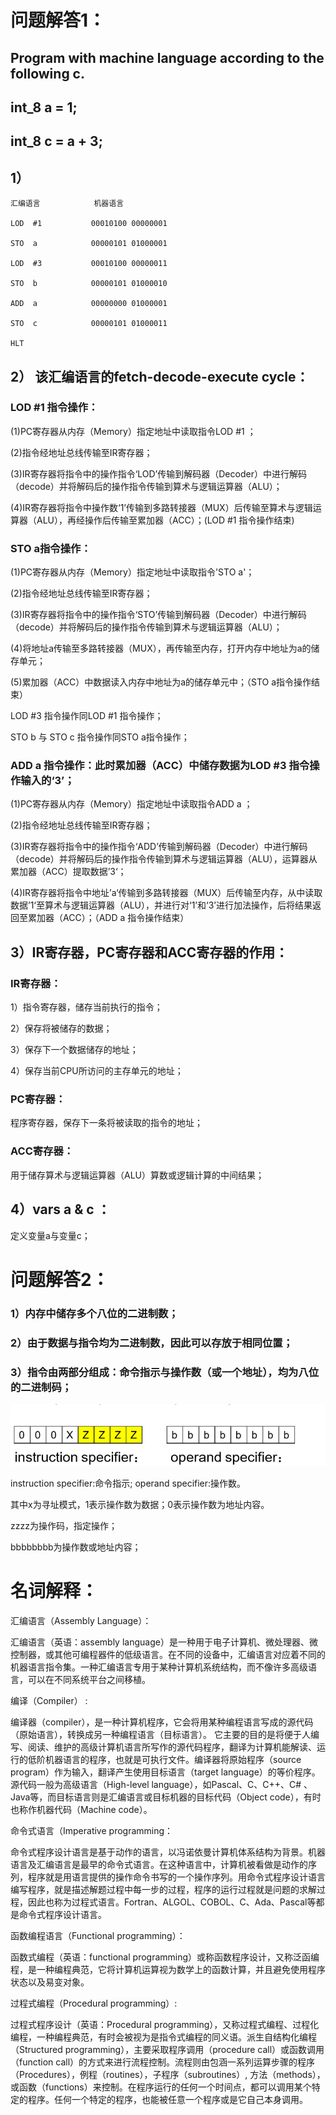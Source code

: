# 问题解答1：
## Program with machine language according to the following c. 

## int_8 a = 1;  

## int_8 c = a + 3;  
## 1）

    汇编语言            机器语言

    LOD  #1           00010100 00000001 

    STO  a            00000101 01000001

    LOD  #3           00010100 00000011

    STO  b            00000101 01000010

    ADD  a            00000000 01000001

    STO  c            00000101 01000011

    HLT               
## 2） 该汇编语言的fetch-decode-execute cycle：

### LOD   #1 指令操作：

(1)PC寄存器从内存（Memory）指定地址中读取指令LOD  #1 ；

(2)指令经地址总线传输至IR寄存器；

(3)IR寄存器将指令中的操作指令‘LOD’传输到解码器（Decoder）中进行解码（decode）并将解码后的操作指令传输到算术与逻辑运算器（ALU）；

(4)IR寄存器将指令中操作数‘1’传输到多路转接器（MUX）后传输至算术与逻辑运算器（ALU），再经操作后传输至累加器（ACC）；(LOD  #1 指令操作结束)

### STO  a指令操作：

(1)PC寄存器从内存（Memory）指定地址中读取指令'STO  a'；

(2)指令经地址总线传输至IR寄存器；

(3)IR寄存器将指令中的操作指令‘STO’传输到解码器（Decoder）中进行解码（decode）并将解码后的操作指令传输到算术与逻辑运算器（ALU）；

(4)将地址a传输至多路转接器（MUX），再传输至内存，打开内存中地址为a的储存单元；

(5)累加器（ACC）中数据读入内存中地址为a的储存单元中；（STO  a指令操作结束）

LOD   #3 指令操作同LOD   #1 指令操作；

STO  b 与 STO  c 指令操作同STO  a指令操作；

### ADD a 指令操作：此时累加器（ACC）中储存数据为LOD  #3 指令操作输入的‘3’；

(1)PC寄存器从内存（Memory）指定地址中读取指令ADD a ；

(2)指令经地址总线传输至IR寄存器；

(3)IR寄存器将指令中的操作指令‘ADD’传输到解码器（Decoder）中进行解码（decode）并将解码后的操作指令传输到算术与逻辑运算器（ALU），运算器从累加器（ACC）提取数据’3‘；

(4)IR寄存器将指令中地址’a‘传输到多路转接器（MUX）后传输至内存，从中读取数据’1‘至算术与逻辑运算器（ALU），并进行对‘1’和‘3’进行加法操作，后将结果返回至累加器（ACC）；（ADD a 指令操作结束）

## 3）IR寄存器，PC寄存器和ACC寄存器的作用：

### IR寄存器：
1）指令寄存器，储存当前执行的指令；

2）保存将被储存的数据；

3）保存下一个数据储存的地址；

4）保存当前CPU所访问的主存单元的地址；
### PC寄存器：
程序寄存器，保存下一条将被读取的指令的地址；
### ACC寄存器：
用于储存算术与逻辑运算器（ALU）算数或逻辑计算的中间结果；
## 4）vars a & c ：
定义变量a与变量c；
# 问题解答2：
### 1）内存中储存多个八位的二进制数；
### 2）由于数据与指令均为二进制数，因此可以存放于相同位置；
### 3）指令由两部分组成：命令指示与操作数（或一个地址），均为八位的二进制码；
![](images/30.png)

instruction specifier:命令指示;     operand specifier:操作数。

其中x为寻址模式，1表示操作数为数据；0表示操作数为地址内容。

zzzz为操作码，指定操作；

bbbbbbbb为操作数或地址内容；

# 名词解释：
汇编语言（Assembly Language）：

汇编语言（英语：assembly language）是一种用于电子计算机、微处理器、微控制器，或其他可编程器件的低级语言。在不同的设备中，汇编语言对应着不同的机器语言指令集。一种汇编语言专用于某种计算机系统结构，而不像许多高级语言，可以在不同系统平台之间移植。

编译（Compiler） :

编译器（compiler），是一种计算机程序，它会将用某种编程语言写成的源代码（原始语言），转换成另一种编程语言（目标语言）。 
它主要的目的是将便于人编写、阅读、维护的高级计算机语言所写作的源代码程序，翻译为计算机能解读、运行的低阶机器语言的程序，也就是可执行文件。编译器将原始程序（source program）作为输入，翻译产生使用目标语言（target language）的等价程序。源代码一般为高级语言（High-level language），如Pascal、C、C++、C# 、Java等，而目标语言则是汇编语言或目标机器的目标代码（Object code），有时也称作机器代码（Machine code）。

命令式语言（Imperative programming：

命令式程序设计语言是基于动作的语言，以冯诺依曼计算机体系结构为背景。机器语言及汇编语言是最早的命令式语言。在这种语言中，计算机被看做是动作的序列，程序就是用语言提供的操作命令书写的一个操作序列。用命令式程序设计语言编写程序，就是描述解题过程中每一步的过程，程序的运行过程就是问题的求解过程，因此也称为过程式语言。Fortran、ALGOL、COBOL、C、Ada、Pascal等都是命令式程序设计语言。

函数编程语言（Functional programming）：

函数式编程（英语：functional programming）或称函数程序设计，又称泛函编程，是一种编程典范，它将计算机运算视为数学上的函数计算，并且避免使用程序状态以及易变对象。

过程式编程（Procedural programming）:

过程式程序设计（英语：Procedural programming），又称过程式编程、过程化编程，一种编程典范，有时会被视为是指令式编程的同义语。派生自结构化编程（Structured programming），主要采取程序调用（procedure call）或函数调用（function call）的方式来进行流程控制。流程则由包涵一系列运算步骤的程序（Procedures），例程（routines），子程序（subroutines）, 方法（methods），或函数（functions）来控制。在程序运行的任何一个时间点，都可以调用某个特定的程序。任何一个特定的程序，也能被任意一个程序或是它自己本身调用。